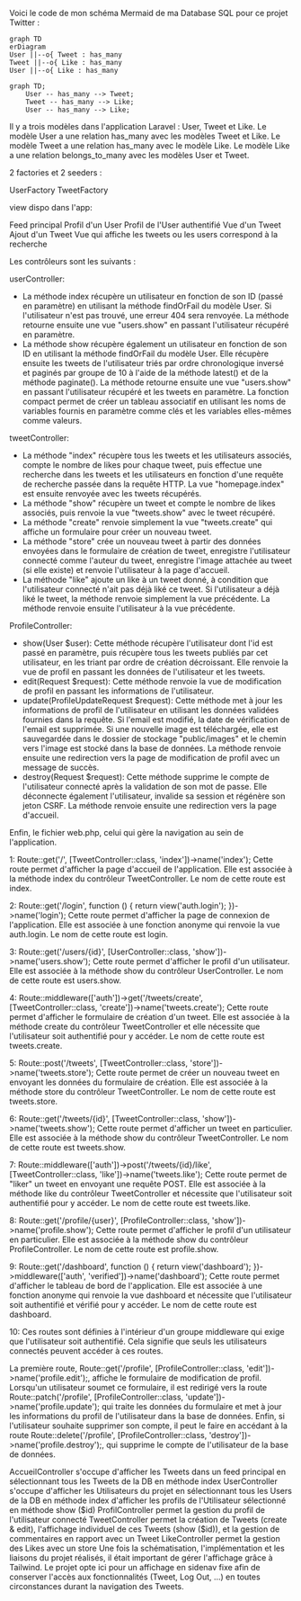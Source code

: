 Voici le code de mon schéma Mermaid de ma Database SQL pour ce projet Twitter :

```mermaid
graph TD
erDiagram 
User ||--o{ Tweet : has_many 
Tweet ||--o{ Like : has_many 
User ||--o{ Like : has_many
```

```mermaid
graph TD;
    User -- has_many --> Tweet;
    Tweet -- has_many --> Like;
    User -- has_many --> Like;
```


Il y a trois modèles dans l'application Laravel : User, Tweet et Like.
Le modèle User a une relation has_many avec les modèles Tweet et Like.
Le modèle Tweet a une relation has_many avec le modèle Like.
Le modèle Like a une relation belongs_to_many avec les modèles User et Tweet.

2 factories et 2 seeders : 

UserFactory
TweetFactory

view dispo dans l'app:

Feed principal
Profil d'un User
Profil de l'User authentifié
Vue d'un Tweet
Ajout d'un Tweet
Vue qui affiche les tweets ou les users correspond à la recherche


Les contrôleurs sont les suivants :


userController:
- La méthode index récupère un utilisateur en fonction de son ID (passé en paramètre) en utilisant la méthode findOrFail du modèle User. Si l'utilisateur n'est pas trouvé, une erreur 404 sera renvoyée. La méthode retourne ensuite une vue "users.show" en passant l'utilisateur récupéré en paramètre.
- La méthode show récupère également un utilisateur en fonction de son ID en utilisant la méthode findOrFail du modèle User. Elle récupère ensuite les tweets de l'utilisateur triés par ordre chronologique inversé et paginés par groupe de 10 à l'aide de la méthode latest() et de la méthode paginate(). La méthode retourne ensuite une vue "users.show" en passant l'utilisateur récupéré et les tweets en paramètre. La fonction compact permet de créer un tableau associatif en utilisant les noms de variables fournis en paramètre comme clés et les variables elles-mêmes comme valeurs.

tweetController:
- La méthode "index" récupère tous les tweets et les utilisateurs associés, compte le nombre de likes pour chaque tweet, puis effectue une recherche dans les tweets et les utilisateurs en fonction d'une requête de recherche passée dans la requête HTTP. La vue "homepage.index" est ensuite renvoyée avec les tweets récupérés.
- La méthode "show" récupère un tweet et compte le nombre de likes associés, puis renvoie la vue "tweets.show" avec le tweet récupéré.
- La méthode "create" renvoie simplement la vue "tweets.create" qui affiche un formulaire pour créer un nouveau tweet.
- La méthode "store" crée un nouveau tweet à partir des données envoyées dans le formulaire de création de tweet, enregistre l'utilisateur connecté comme l'auteur du tweet, enregistre l'image attachée au tweet (si elle existe) et renvoie l'utilisateur à la page d'accueil.
- La méthode "like" ajoute un like à un tweet donné, à condition que l'utilisateur connecté n'ait pas déjà liké ce tweet. Si l'utilisateur a déjà liké le tweet, la méthode renvoie simplement la vue précédente. La méthode renvoie ensuite l'utilisateur à la vue précédente.

ProfileController:
- show(User $user): Cette méthode récupère l'utilisateur dont l'id est passé en paramètre, puis récupère tous les tweets publiés par cet utilisateur, en les triant par ordre de création décroissant. Elle renvoie la vue de profil en passant les données de l'utilisateur et les tweets.
- edit(Request $request): Cette méthode renvoie la vue de modification de profil en passant les informations de l'utilisateur.
- update(ProfileUpdateRequest $request): Cette méthode met à jour les informations de profil de l'utilisateur en utilisant les données validées fournies dans la requête. Si l'email est modifié, la date de vérification de l'email est supprimée. Si une nouvelle image est téléchargée, elle est sauvegardée dans le dossier de stockage "public/images" et le chemin vers l'image est stocké dans la base de données. La méthode renvoie ensuite une redirection vers la page de modification de profil avec un message de succès.
- destroy(Request $request): Cette méthode supprime le compte de l'utilisateur connecté après la validation de son mot de passe. Elle déconnecte également l'utilisateur, invalide sa session et régénère son jeton CSRF. La méthode renvoie ensuite une redirection vers la page d'accueil.

Enfin, le fichier web.php, celui qui gère la navigation au sein de l'application.


1: Route::get('/', [TweetController::class, 'index'])->name('index');
Cette route permet d'afficher la page d'accueil de l'application. Elle est associée à la méthode index du contrôleur TweetController. Le nom de cette route est index.


2: Route::get('/login', function () { return view('auth.login'); })->name('login');
Cette route permet d'afficher la page de connexion de l'application. Elle est associée à une fonction anonyme qui renvoie la vue auth.login. Le nom de cette route est login.


3: Route::get('/users/{id}', [UserController::class, 'show'])->name('users.show');
Cette route permet d'afficher le profil d'un utilisateur. Elle est associée à la méthode show du contrôleur UserController. Le nom de cette route est users.show.


4: Route::middleware(['auth'])->get('/tweets/create', [TweetController::class, 'create'])->name('tweets.create');
Cette route permet d'afficher le formulaire de création d'un tweet. Elle est associée à la méthode create du contrôleur TweetController et elle nécessite que l'utilisateur soit authentifié pour y accéder. Le nom de cette route est tweets.create.


5: Route::post('/tweets', [TweetController::class, 'store'])->name('tweets.store');
Cette route permet de créer un nouveau tweet en envoyant les données du formulaire de création. Elle est associée à la méthode store du contrôleur TweetController. Le nom de cette route est tweets.store.


6: Route::get('/tweets/{id}', [TweetController::class, 'show'])->name('tweets.show');
Cette route permet d'afficher un tweet en particulier. Elle est associée à la méthode show du contrôleur TweetController. Le nom de cette route est tweets.show.


7: Route::middleware(['auth'])->post('/tweets/{id}/like', [TweetController::class, 'like'])->name('tweets.like');
Cette route permet de "liker" un tweet en envoyant une requête POST. Elle est associée à la méthode like du contrôleur TweetController et nécessite que l'utilisateur soit authentifié pour y accéder. Le nom de cette route est tweets.like.


8: Route::get('/profile/{user}', [ProfileController::class, 'show'])->name('profile.show');
Cette route permet d'afficher le profil d'un utilisateur en particulier. Elle est associée à la méthode show du contrôleur ProfileController. Le nom de cette route est profile.show.


9: Route::get('/dashboard', function () { return view('dashboard'); })->middleware(['auth', 'verified'])->name('dashboard');
Cette route permet d'afficher le tableau de bord de l'application. Elle est associée à une fonction anonyme qui renvoie la vue dashboard et nécessite que l'utilisateur soit authentifié et vérifié pour y accéder. Le nom de cette route est dashboard.


10: Ces routes sont définies à l'intérieur d'un groupe middleware qui exige que l'utilisateur soit authentifié. Cela signifie que seuls les utilisateurs connectés peuvent accéder à ces routes.

La première route, Route::get('/profile', [ProfileController::class, 'edit'])->name('profile.edit');, affiche le formulaire de modification de profil. Lorsqu'un utilisateur soumet ce formulaire, il est redirigé vers la route Route::patch('/profile', [ProfileController::class, 'update'])->name('profile.update'); qui traite les données du formulaire et met à jour les informations du profil de l'utilisateur dans la base de données. Enfin, si l'utilisateur souhaite supprimer son compte, il peut le faire en accédant à la route Route::delete('/profile', [ProfileController::class, 'destroy'])->name('profile.destroy');, qui supprime le compte de l'utilisateur de la base de données.


























AccueilController s'occupe d'afficher les Tweets dans un feed principal en sélectionnant tous les Tweets de la DB en méthode index
UserController s'occupe
d'afficher les Utilisateurs du projet en sélectionnant tous les Users de la DB en méthode index
d'afficher les profils de l'Utilisateur sélectionné en méthode show ($id)
ProfilController permet la gestion du profil de l'utilisateur connecté
TweetController permet la création de Tweets (create & edit), l'affichage individuel de ces Tweets (show ($id)), et la gestion de commentaires en rapport avec un Tweet
LikeController permet la gestion des Likes avec un store
Une fois la schématisation, l'implémentation et les liaisons du projet réalisés, il était important de gérer l'affichage grâce à Tailwind. Le projet opte ici pour un affichage en sidenav fixe afin de conserver l'accès aux fonctionnalités (Tweet, Log Out, ...) en toutes circonstances durant la navigation des Tweets.
